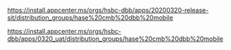 https://install.appcenter.ms/orgs/hsbc-dbb/apps/20200320-release-sit/distribution_groups/hase%20cmb%20dbb%20mobile


https://install.appcenter.ms/orgs/hsbc-dbb/apps/0320_uat/distribution_groups/hase%20cmb%20dbb%20mobile
